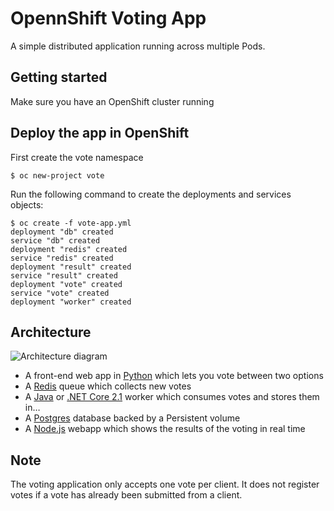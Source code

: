 OpennShift Voting App
=========

A simple distributed application running across multiple Pods.

Getting started
---------------

Make sure you have an OpenShift cluster running


## Deploy the app in OpenShift

First create the vote namespace

```
$ oc new-project vote
```

Run the following command to create the deployments and services objects:
```
$ oc create -f vote-app.yml
deployment "db" created
service "db" created
deployment "redis" created
service "redis" created
deployment "result" created
service "result" created
deployment "vote" created
service "vote" created
deployment "worker" created
```

Architecture
-----

![Architecture diagram](architecture.png)

* A front-end web app in [Python](/vote) which lets you vote between two options
* A [Redis](https://hub.docker.com/_/redis/) queue which collects new votes
* A [Java](/worker/src/main) or [.NET Core 2.1](/worker/dotnet) worker which consumes votes and stores them in…
* A [Postgres](https://hub.docker.com/_/postgres/) database backed by a Persistent volume
* A [Node.js](/result) webapp which shows the results of the voting in real time


Note
----

The voting application only accepts one vote per client. It does not register votes if a vote has already been submitted from a client.
